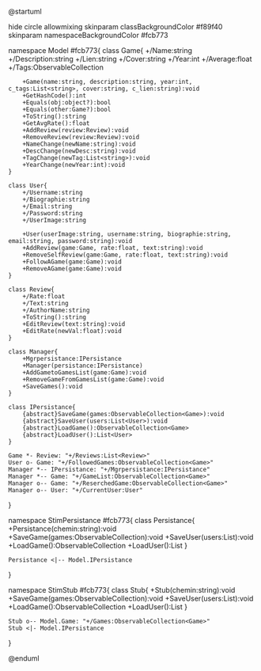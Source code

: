 @startuml

hide circle
allowmixing
skinparam classBackgroundColor #f89f40
skinparam namespaceBackgroundColor #fcb773 

namespace Model #fcb773{
    class Game{
        +/Name:string
        +/Description:string
        +/Lien:string
        +/Cover:string
        +/Year:int
        +/Average:float
        +/Tags:ObservableCollection<string>

        +Game(name:string, description:string, year:int, c_tags:List<string>, cover:string, c_lien:string):void
        +GetHashCode():int
        +Equals(obj:object?):bool
        +Equals(other:Game?):bool
        +ToString():string
        +GetAvgRate():float
        +AddReview(review:Review):void
        +RemoveReview(review:Review):void
        +NameChange(newName:string):void
        +DescChange(newDesc:string):void
        +TagChange(newTag:List<string>):void
        +YearChange(newYear:int):void
    }

    class User{
        +/Username:string
        +/Biographie:string
        +/Email:string
        +/Password:string
        +/UserImage:string

        +User(userImage:string, username:string, biographie:string, email:string, password:string):void
        +AddReview(game:Game, rate:float, text:string):void
        +RemoveSelfReview(game:Game, rate:float, text:string):void
        +FollowAGame(game:Game):void
        +RemoveAGame(game:Game):void
    }

    class Review{
        +/Rate:float
        +/Text:string
        +/AuthorName:string
        +ToString():string
        +EditReview(text:string):void
        +EditRate(newVal:float):void
    }

    class Manager{
        +Mgrpersistance:IPersistance
        +Manager(persistance:IPersistance)
        +AddGametoGamesList(game:Game):void
        +RemoveGameFromGamesList(game:Game):void
        +SaveGames():void
    }

    class IPersistance{
        {abstract}SaveGame(games:ObservableCollection<Game>):void
        {abstract}SaveUser(users:List<User>):void
        {abstract}LoadGame():ObservableCollection<Game>
        {abstract}LoadUser():List<User>
    }

    Game *- Review: "+/Reviews:List<Review>"
    User o- Game: "+/FollowedGames:ObservableCollection<Game>"
    Manager *-- IPersistance: "+/Mgrpersistance:IPersistance"
    Manager *-- Game: "+/GameList:ObservableCollection<Game>" 
    Manager o-- Game: "+/ReserchedGame:ObservableCollection<Game>"
    Manager o-- User: "+/CurrentUser:User"
}

namespace StimPersistance #fcb773{
    class Persistance{
        +Persistance(chemin:string):void
        +SaveGame(games:ObservableCollection<Game>):void
        +SaveUser(users:List<User>):void
        +LoadGame():ObservableCollection<Game>
        +LoadUser():List<User>
    }

    Persistance <|-- Model.IPersistance
}

namespace StimStub #fcb773{
    class Stub{
        +Stub(chemin:string):void
        +SaveGame(games:ObservableCollection<Game>):void
        +SaveUser(users:List<User>):void
        +LoadGame():ObservableCollection<Game>
        +LoadUser():List<User>
    }

    Stub o-- Model.Game: "+/Games:ObservableCollection<Game>"
    Stub <|- Model.IPersistance
}

@enduml